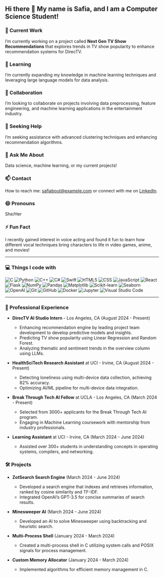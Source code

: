 ## Hi there 👋 My name is Safia, and I am a Computer Science Student!

<!--
**safiabout/safiabout** is a ✨ _special_ ✨ repository because its `README.md` (this file) appears on your GitHub profile.
-->

### 🔭 Current Work
I’m currently working on a project called **Next Gen TV Show Recommendations** that explores trends in TV show popularity to enhance recommendation systems for DirecTV.

### 🌱 Learning
I’m currently expanding my knowledge in machine learning techniques and leveraging large language models for data analysis.

### 👯 Collaboration
I’m looking to collaborate on projects involving data preprocessing, feature engineering, and machine learning applications in the entertainment industry.

### 🤔 Seeking Help
I’m seeking assistance with advanced clustering techniques and enhancing recommendation algorithms.

### 💬 Ask Me About
Data science, machine learning, or my current projects!

### 📫 Contact
How to reach me: [safiabout@example.com](mailto:safiabout@example.com) or connect with me on [LinkedIn](https://www.linkedin.com/in/safia).

### 😄 Pronouns
She/Her

### ⚡ Fun Fact
I recently gained interest in voice acting and found it fun to learn how different vocal techniques bring characters to life in video games, anime, and movies!

---

### 💻 Things I code with

<p>
  <img alt="C" src="https://img.shields.io/badge/-C-00599C?style=flat-square&logo=c&logoColor=white" />
  <img alt="Python" src="https://img.shields.io/badge/-Python-3776AB?style=flat-square&logo=python&logoColor=white" />
  <img alt="C++" src="https://img.shields.io/badge/-C++-00599C?style=flat-square&logo=cplusplus&logoColor=white" />
  <img alt="C#" src="https://img.shields.io/badge/-C%23-239120?style=flat-square&logo=csharp&logoColor=white" />
  <img alt="Swift" src="https://img.shields.io/badge/-Swift-F05138?style=flat-square&logo=swift&logoColor=white" />
  <img alt="HTML5" src="https://img.shields.io/badge/-HTML5-E34F26?style=flat-square&logo=html5&logoColor=white" />
  <img alt="CSS" src="https://img.shields.io/badge/-CSS-1572B6?style=flat-square&logo=css3&logoColor=white" />
  <img alt="JavaScript" src="https://img.shields.io/badge/-JavaScript-F7DF1E?style=flat-square&logo=javascript&logoColor=black" />
  <img alt="React" src="https://img.shields.io/badge/-React-45b8d8?style=flat-square&logo=react&logoColor=white" />
  <img alt="Flask" src="https://img.shields.io/badge/-Flask-000000?style=flat-square&logo=flask&logoColor=white" />
  <img alt="NumPy" src="https://img.shields.io/badge/-NumPy-013243?style=flat-square&logo=numpy&logoColor=white" />
  <img alt="Pandas" src="https://img.shields.io/badge/-Pandas-150458?style=flat-square&logo=pandas&logoColor=white" />
  <img alt="Matplotlib" src="https://img.shields.io/badge/-Matplotlib-005C8E?style=flat-square&logo=matplotlib&logoColor=white" />
  <img alt="Scikit-learn" src="https://img.shields.io/badge/-Scikit_learn-F7931E?style=flat-square&logo=scikit-learn&logoColor=white" />
  <img alt="Seaborn" src="https://img.shields.io/badge/-Seaborn-30B0B6?style=flat-square&logo=seaborn&logoColor=white" />
  <img alt="OpenAI" src="https://img.shields.io/badge/-OpenAI-4C8BF5?style=flat-square&logo=openai&logoColor=white" />
  <img alt="Git" src="https://img.shields.io/badge/-Git-F05032?style=flat-square&logo=git&logoColor=white" />
  <img alt="GitHub" src="https://img.shields.io/badge/-GitHub-181717?style=flat-square&logo=github&logoColor=white" />
  <img alt="Docker" src="https://img.shields.io/badge/-Docker-46a2f1?style=flat-square&logo=docker&logoColor=white" />
  <img alt="Jupyter" src="https://img.shields.io/badge/-Jupyter-F37626?style=flat-square&logo=jupyter&logoColor=white" />
  <img alt="Visual Studio Code" src="https://img.shields.io/badge/-Visual_Studio_Code-007ACC?style=flat-square&logo=visual-studio-code&logoColor=white" />
</p>

---

### 💼 Professional Experience
- **DirecTV AI Studio Intern** - Los Angeles, CA (August 2024 - Present)
  - Enhancing recommendation engine by leading project team development to develop predictive models and insights.
  - Predicting TV show popularity using Linear Regression and Random Forest.
  - Analyzing thematic and sentiment trends in the overview column using LLMs.

- **HealthSciTech Research Assistant** at UCI - Irvine, CA (August 2024 - Present)
  - Detecting loneliness using multi-device data collection, achieving 82% accuracy.
  - Optimizing AI/ML pipeline for multi-device data integration.

- **Break Through Tech AI Fellow** at UCLA - Los Angeles, CA (March 2024 - Present)
  - Selected from 3000+ applicants for the Break Through Tech AI program.
  - Engaging in Machine Learning coursework with mentorship from industry professionals.

- **Learning Assistant** at UCI - Irvine, CA (March 2024 - June 2024)
  - Assisted over 300+ students in understanding concepts in operating systems, compilers, and networking.

### 🛠 Projects
- **ZotSearch Search Engine** (March 2024 - June 2024)
  - Developed a search engine that indexes and retrieves information, ranked by cosine similarity and TF-IDF.
  - Integrated OpenAI’s GPT-3.5 for concise summaries of search results.

- **Minesweeper AI** (March 2024 - June 2024)
  - Developed an AI to solve Minesweeper using backtracking and heuristic search.

- **Multi-Process Shell** (January 2024 - March 2024)
  - Created a multi-process shell in C utilizing system calls and POSIX signals for process management.

- **Custom Memory Allocator** (January 2024 - March 2024)
  - Implemented algorithms for efficient memory management in C.
